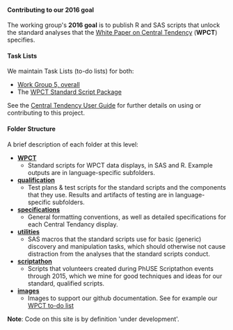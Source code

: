 #### Contributing to our 2016 goal

The working group's **2016 goal** is to publish R and SAS scripts that unlock the standard analyses that the [White Paper on Central Tendency](http://www.phusewiki.org/wiki/images/4/48/CSS_WhitePaper_CentralTendency_v1.0.pdf) (**WPCT**) specifies.

#### Task Lists

We maintain Task Lists (to-do lists) for both:

  * [Work Group 5, overall](./TODO.md)
  * The [WPCT Standard Script Package](https://github.com/phuse-org/phuse-scripts/blob/master/whitepapers/WPCT/TODO.md)

See the [Central Tendency User Guide](https://github.com/phuse-org/phuse-scripts/blob/master/whitepapers/CentralTendency-UserGuide.md) for further details on using or contributing to this project.


#### Folder Structure

A brief description of each folder at this level:

* [**WPCT**](https://github.com/phuse-org/phuse-scripts/tree/master/whitepapers/WPCT)
  * Standard scripts for WPCT data displays, in SAS and R. Example outputs are in language-specific subfolders.
* [**qualification**](https://github.com/phuse-org/phuse-scripts/tree/master/whitepapers/qualification)
  * Test plans & test scripts for the standard scripts and the components that they use. Results and artifacts of testing are in language-specific subfolders.
* [**specifications**](https://github.com/phuse-org/phuse-scripts/tree/master/whitepapers/specification)
  * General formatting conventions, as well as detailed specifications for each Central Tendancy display.
* [**utilities**](https://github.com/phuse-org/phuse-scripts/tree/master/whitepapers/utilities)
  * SAS macros that the standard scripts use for basic (generic) discovery and manipulation tasks, which should otherwise not cause distraction from the analyses that the standard scripts conduct.
* [**scriptathon**](https://github.com/phuse-org/phuse-scripts/tree/master/whitepapers/scriptathon)
  * Scripts that volunteers created during PhUSE Scriptathon events through 2015, which we mine for good techniques and ideas for our standard, qualified scripts.
* [**images**](https://github.com/phuse-org/phuse-scripts/tree/master/whitepapers/images)
  * Images to support our github documentation. See for example our [WPCT to-do list](https://github.com/phuse-org/phuse-scripts/blob/master/whitepapers/WPCT/TODO.md)

**Note**: Code on this site is by definition 'under development'.
